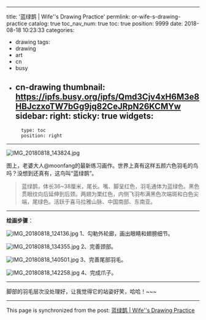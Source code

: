 
---
title: '蓝绿鹊 |  Wife''s Drawing Practice'
permlink: or-wife-s-drawing-practice
catalog: true
toc_nav_num: true
toc: true
position: 9999
date: 2018-08-18 10:23:33
categories:
- drawing
tags:
- drawing
- art
- cn
- busy
- cn-drawing
thumbnail: https://ipfs.busy.org/ipfs/Qmd3Cjv4xH6M3e8HBJczxoTW7bGg9jq82CeJRpN26KCMYw
sidebar:
    right:
        sticky: true
widgets:
    -
        type: toc
        position: right
---


![IMG_20180818_143824.jpg](https://ipfs.busy.org/ipfs/Qmd3Cjv4xH6M3e8HBJczxoTW7bGg9jq82CeJRpN26KCMYw)

图上，老婆大人@moonfang的最新练习画作。世界上真有这样五颜六色羽毛的鸟吗？没想到还真有，这鸟叫“蓝绿鹊”。

>蓝绿鹊，体长36~38厘米，尾长。嘴、脚呈红色，羽毛通体为蓝绿色。黑色贯眼纹向后延伸到后颈。两翅为栗红色，内侧飞羽布满黑色次端斑和白色尖端，尾绿色。活跃于喜马拉雅山脉、中国南部、东南亚。

---

**绘画步骤**：

![IMG_20180818_124136.jpg](https://ipfs.busy.org/ipfs/QmW4g4cjoLjmCXqmX4efz1J9rdq41rcGGqgpBFnMr1RWoM)
1、勾勒外轮廊，画出眼睛和翅膀细节。

![IMG_20180818_134355.jpg](https://ipfs.busy.org/ipfs/QmVpYtLqNGuiVRxoQNJkCBZkpuN6iK2SE8otiRcX81FphB)
2、完善颈部。

![IMG_20180818_140501.jpg](https://ipfs.busy.org/ipfs/QmYa3Dp3yMqkFsrMPsZTXLSJvcYAG2FyaCv6edDSB1fTq7)
3、完善尾部羽毛。

![IMG_20180818_142258.jpg](https://ipfs.busy.org/ipfs/QmfBoAPbb4VyZSwT4aN8JF6qeY88LsZsEoqt8MHH9czTqB)
4、完成爪子。

---

脚部的羽毛层次没处理好，让我觉得它的站姿好笑，哈哈！~~~

- - -

This page is synchronized from the post: [蓝绿鹊 |  Wife''s Drawing Practice](https://steemit.com/@yellowbird/or-wife-s-drawing-practice)
